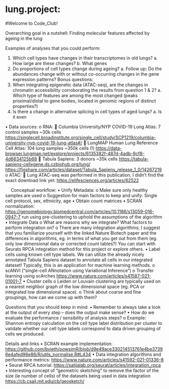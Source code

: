 # lung.project:

#Welcome to Code_Club!

Overarching goal in a nutshell:
Finding molecular features affected by ageing in the lung

Examples of analyses that you could perform:
1.	Which cell types have changes in their transcriptomes in old lungs?
a.	How large are these changes?
b.	What genes 
2.	Do proportions of cell types change during ageing?
a.	Follow up: Do the abundances change with or without co-occurring changes in the gene expression patterns?
Bonus questions:
3.	When integrating epigenetic data (ATAC-seq), are the changes in chromatin accessibility corroborating the results from question 1 & 2?
a.	Which type of features are among the most changed (peaks proximal/distal to gene bodies, located in genomic regions of distinct properties?)
4.	Is there a change in alternative splicing in cell types of aged lungs?
a.	Is it even 


•	Data sources:
o	RNA:
	Columbia University/NYP COVID-19 Lung Atlas:
7 control samples ~30k cells
https://singlecell.broadinstitute.org/single_cell/study/SCP1219/columbia-university-nyp-covid-19-lung-atlas#/
	LungMAP Human Lung Reference Cell Atlas:
104 lung samples ~350k cells (!)
https://data-browser.lungmap.net/explore/projects/6135382f-487d-4adb-9cf8-4d6634125b68 
	Tabula Sapiens: 3 donors ~35k cells
https://tabula-sapiens-cellxgene.ds.czbiohub.org/lung/
https://figshare.com/articles/dataset/Tabula_Sapiens_release_1_0/14267219
o	ATAC:
	Lung ATAC-seq was performed in this publication, I didn’t find the exact download link yet:
https://elifesciences.org/articles/62522

 
Conceptual workflow:
•	Unify Metadata:
o	Make sure only healthy samples are used
o	Suggestion for main factors to keep and unify: 
Single cell protocol, sex, ethnicity, age
•	Obtain count matrices
•	SCRAN normalization: https://genomebiology.biomedcentral.com/articles/10.1186/s13059-016-0947-7
run using pre-clustering to uphold the assumptions of the algorithm
•	Integrate Data
o	What are reasons why we integrate? What factors to perform integration on?
o	There are many integration algorithms; I suggest that you familiarize yourself with the linked Nature Biotech paper and the differences in algorithms, eg. in terms of what you get out from them (eg. only low dimensional data or corrected count tables?)
You can start with Seurats RPCA integration method for this project or explore others.
•	Label cells using known cell type labels. We can utilize the already nicely annotated Tabula Sapiens dataset to annotate all cells in our integrated dataset! Typically, this is an application for machine learning methods.
o	scANVI (“single-cell ANnotation using Variational Inference”)
o	Transfer learning using scArches https://www.nature.com/articles/s41587-021-01001-7
•	Cluster cells
o	Leiden or Louvain clustering are typically used on a nearest neighbor graph of the low dimensional space (eg. PCA or integrated low dimensional space).
o	Think about coarse and fine groupings, how can we come up with them?

Questions that you should keep in mind:
•	Remember to always take a look at the output of every step – does the output make sense?
•	How do we evaluate the performance / sensibility of analysis steps?
o	Example: Shannon entropy calculation on the cell type label distribution per cluster to validate whether our cell type labels correspond to data driven grouping of cells we produced.

Details and links
•	SCRAN example implementation: https://github.com/bvieth/powsimR/blob/d9e49ace330214513761e4be37396e4afed96e86/R/utils_normalise.R#L434
•	Data integration algorithms and performance metrics: https://www.nature.com/articles/s41592-021-01336-8
•	Seurat RPCA tutorial:
https://satijalab.org/seurat/articles/integration_rpca
•	Interesting concept of “geometric sketching” to remove the factor of the size (ie number of cells) of the datasets being used in data integration https://cb.csail.mit.edu/cb/geosketch/
